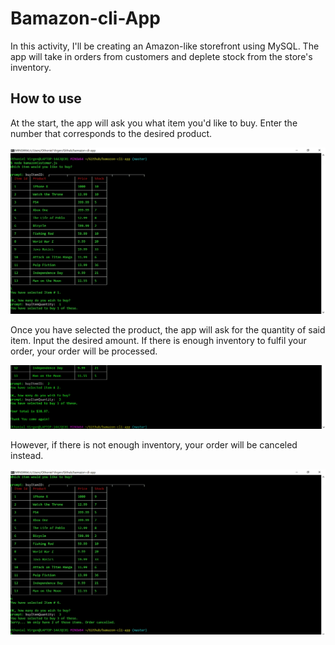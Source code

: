# Bamazon-cli-App
In this activity, I'll be creating an Amazon-like storefront using MySQL. The app will take in orders from customers and deplete stock from the store's inventory.


## How to use

At the start, the app will ask you what item you'd like to buy. Enter the number that corresponds to the desired product. 

![Image of example](https://github.com/Exxodus-sama/bamazon-cli-app/blob/master/images/img1.png)

Once you have selected the product, the app will ask for the quantity of said item. Input the desired amount.
If there is enough inventory to fulfil your order, your order will be processed.

![Image of example](https://github.com/Exxodus-sama/bamazon-cli-app/blob/master/images/img5.png)

However, if there is not enough inventory, your order will be canceled instead.

![Image of example](https://github.com/Exxodus-sama/bamazon-cli-app/blob/master/images/img4.png)



